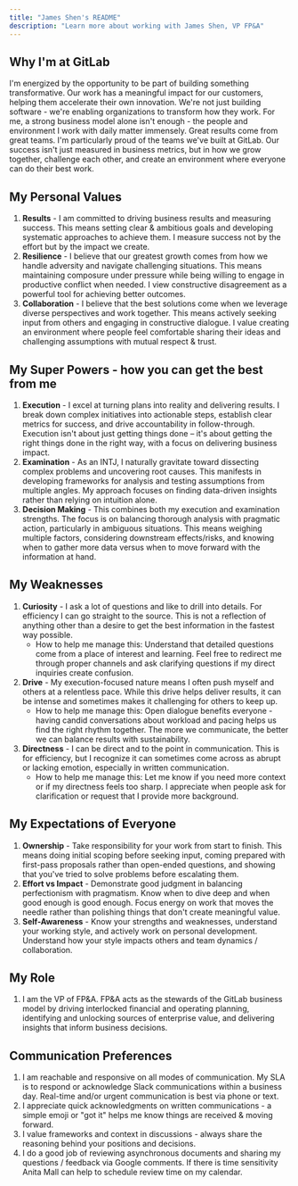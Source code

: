 ```yaml
---
title: "James Shen's README"
description: "Learn more about working with James Shen, VP FP&A"
---
```

## Why I'm at GitLab

I'm energized by the opportunity to be part of building something transformative. Our work has a meaningful impact for our customers, helping them accelerate their own innovation. We're not just building software - we're enabling organizations to transform how they work.
For me, a strong business model alone isn't enough - the people and environment I work with daily matter immensely. Great results come from great teams. I'm particularly proud of the teams we've built at GitLab. Our success isn't just measured in business metrics, but in how we grow together, challenge each other, and create an environment where everyone can do their best work.

## My Personal Values

1. **Results** - I am committed to driving business results and measuring success. This means setting clear & ambitious goals and developing systematic approaches to achieve them. I measure success not by the effort but by the impact we create.
1. **Resilience** - I believe that our greatest growth comes from how we handle adversity and navigate challenging situations. This means maintaining composure under pressure while being willing to engage in productive conflict when needed. I view constructive disagreement as a powerful tool for achieving better outcomes.
1. **Collaboration** - I believe that the best solutions come when we leverage diverse perspectives and work together. This means actively seeking input from others and engaging in constructive dialogue. I value creating an environment where people feel comfortable sharing their ideas and challenging assumptions with mutual respect & trust.

## My Super Powers - how you can get the best from me

1. **Execution** -  I excel at turning plans into reality and delivering results. I break down complex initiatives into actionable steps, establish clear metrics for success, and drive accountability in follow-through. Execution isn't about just getting things done – it's about getting the right things done in the right way, with a focus on delivering business impact.
1. **Examination** - As an INTJ, I naturally gravitate toward dissecting complex problems and uncovering root causes. This manifests in developing frameworks for analysis and testing assumptions from multiple angles. My approach focuses on finding data-driven insights rather than relying on intuition alone.
1. **Decision Making** - This combines both my execution and examination strengths. The focus is on balancing thorough analysis with pragmatic action, particularly in ambiguous situations. This means weighing multiple factors, considering downstream effects/risks, and knowing when to gather more data versus when to move forward with the information at hand.

## My Weaknesses

1. **Curiosity** - I ask a lot of questions and like to drill into details. For efficiency I can go straight to the source. This is not a reflection of anything other than a desire to get the best information in the fastest way possible.
    - How to help me manage this: Understand that detailed questions come from a place of interest and learning. Feel free to redirect me through proper channels and ask clarifying questions if my direct inquiries create confusion.
1. **Drive** - My execution-focused nature means I often push myself and others at a relentless pace. While this drive helps deliver results, it can be intense and sometimes makes it challenging for others to keep up.
    - How to help me manage this: Open dialogue benefits everyone - having candid conversations about workload and pacing helps us find the right rhythm together. The more we communicate, the better we can balance results with sustainability.
1. **Directness** - I can be direct and to the point in communication. This is for efficiency, but I recognize it can sometimes come across as abrupt or lacking emotion, especially in written communication.
    - How to help me manage this: Let me know if you need more context or if my directness feels too sharp. I appreciate when people ask for clarification or request that I provide more background.

## My Expectations of Everyone

1. **Ownership** - Take responsibility for your work from start to finish. This means doing initial scoping before seeking input, coming prepared with first-pass proposals rather than open-ended questions, and showing that you've tried to solve problems before escalating them.
1. **Effort vs Impact** - Demonstrate good judgment in balancing perfectionism with pragmatism. Know when to dive deep and when good enough is good enough. Focus energy on work that moves the needle rather than polishing things that don't create meaningful value.
1. **Self-Awareness** - Know your strengths and weaknesses, understand your working style, and actively work on personal development. Understand how your style impacts others and team dynamics / collaboration.

## My Role

1. I am the VP of FP&A. FP&A acts as the stewards of the GitLab business model by driving interlocked financial and operating planning, identifying and unlocking sources of enterprise value, and delivering insights that inform business decisions.

## Communication Preferences

1. I am reachable and responsive on all modes of communication. My SLA is to respond or acknowledge Slack communications within a business day. Real-time and/or urgent communication is best via phone or text.
1. I appreciate quick acknowledgments on written communications - a simple emoji or "got it" helps me know things are received & moving forward.
1. I value frameworks and context in discussions - always share the reasoning behind your positions and decisions.
1. I do a good job of reviewing asynchronous documents and sharing my questions / feedback via Google comments. If there is time sensitivity Anita Mall can help to schedule review time on my calendar.
